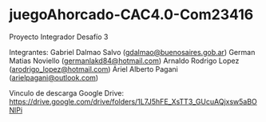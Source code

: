 # juegoAhorcado-CAC4.0-Com23416
Proyecto Integrador Desafío 3

Integrantes:
Gabriel Dalmao Salvo (gdalmao@buenosaires.gob.ar)
German Matias Noviello (germanlakd84@hotmail.com)
Arnaldo Rodrigo Lopez (arodrigo_lopez@hotmail.com)
Ariel Alberto Pagani (arielpagani@outlook.com)

Vinculo de descarga Google Drive:
https://drive.google.com/drive/folders/1L7J5hFE_XsTT3_GUcuAQjxsw5aBONlPi
